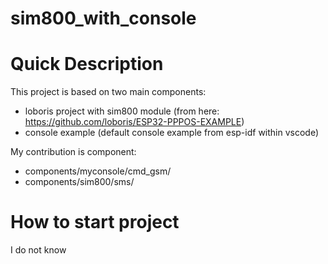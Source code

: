 # sim800_with_console

# Quick Description
 This project is based on two main components:
  - loboris project with sim800 module (from here: https://github.com/loboris/ESP32-PPPOS-EXAMPLE)
  - console example (default console example from esp-idf within vscode)
 
 My contribution is component:
  - components/myconsole/cmd_gsm/
  - components/sim800/sms/

# How to start project
 I do not know
